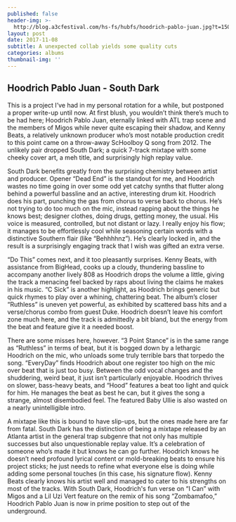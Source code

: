 ```yaml
---
published: false
header-img: >-
  http://blog.a3cfestival.com/hs-fs/hubfs/hoodrich-pablo-juan.jpg?t=1509716535100&width=1024&name=hoodrich-pablo-juan.jpg
layout: post
date: 2017-11-08
subtitle: A unexpected collab yields some quality cuts
categories: albums
thumbnail-img: ''
---
```

## Hoodrich Pablo Juan - South Dark

<p>This is a project I’ve had in my personal rotation for a while, but postponed a proper write-up until now. At first blush, you wouldn’t think there’s much to be had here; Hoodrich Pablo Juan, eternally linked with ATL trap scene and the members of Migos while never quite escaping their shadow, and Kenny Beats, a relatively unknown producer who’s most notable production credit to this point came on a throw-away ScHoolboy Q song from 2012. The unlikely pair dropped South Dark; a quick 7-track mixtape with some cheeky cover art, a meh title, and surprisingly high replay value.</p> 

<p>South Dark benefits greatly from the surprising chemistry between artist and producer. Opener “Dead End” is the standout for me, and Hoodrich wastes no time going in over some odd yet catchy synths that flutter along behind a powerful bassline and an active, interesting drum kit. Hoodrich does his part, punching the gas from chorus to verse back to chorus. He’s not trying to do too much on the mic, instead rapping about the things he knows best; designer clothes, doing drugs, getting money, the usual. His voice is measured, controlled, but not distant or lazy. I really enjoy his flow; it manages to be effortlessly cool while seasoning certain words with a distinctive Southern flair (like “Behhhhnz”). He’s clearly locked in, and the result is a surprisingly engaging track that I wish was gifted an extra verse.</p>

<p>“Do This” comes next, and it too pleasantly surprises. Kenny Beats, with assistance from BigHead, cooks up a cloudy, thundering bassline to accompany another lively 808 as Hoodrich drops the volume a little, giving the track a menacing feel backed by raps about living the claims he makes in his music. “C Sick” is another highlight, as Hoodrich brings generic but quick rhymes to play over a whining, chattering beat. The album’s closer “Ruthless” is uneven yet powerful, as exhibited by scattered bass hits and a verse/chorus combo from guest Duke. Hoodrich doesn’t leave his comfort zone much here, and the track is admittedly a bit bland, but the energy from the beat and feature give it a needed boost.</p> 

<p>There are some misses here, however. “3 Point Stance” is in the same range as “Ruthless” in terms of beat, but it is bogged down by a lethargic Hoodrich on the mic, who unloads some truly terrible bars that torpedo the song. “EveryDay” finds Hoodrich about one register too high on the mic over beat that is just too busy. Between the odd vocal changes and the shuddering, weird beat, it just isn’t particularly enjoyable. Hoodrich thrives on slower, bass-heavy beats, and “Hood” features a beat too light and quick for him. He manages the beat as best he can, but it gives the song a strange, almost disembodied feel. The featured Baby Ullie is also wasted on a nearly unintelligible intro.</p>

<p>A mixtape like this is bound to have slip-ups, but the ones made here are far from fatal. South Dark has the distinction of being a mixtape released by an Atlanta artist in the general trap subgenre that not only has multiple successes but also unquestionable replay value. It’s a celebration of someone who’s made it but knows he can go further. Hoodrich knows he doesn’t need profound lyrical content or mold-breaking beats to ensure his project sticks; he just needs to refine what everyone else is doing while adding some personal touches (in this case, his signature flow). Kenny Beats clearly knows his artist well and managed to cater to his strengths on most of the tracks. With South Dark, Hoodrich's fun verse on “I Can” with Migos and a Lil Uzi Vert feature on the remix of his song “Zombamafoo,” Hoodrich Pablo Juan is now in prime position to step out of the underground.</p>

